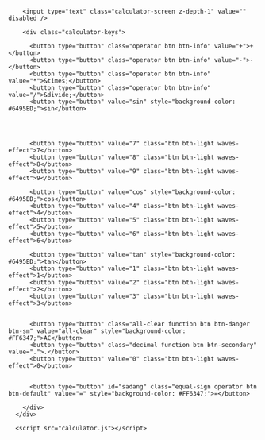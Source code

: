 
<!DOCTYPE html>
<html lang="en">
<head>
    <meta charset="UTF-8">
    <meta http-equiv="X-UA-Compatible" content="IE=edge">
    <meta name="viewport" content="width=device-width, initial-scale=1.0">
    <link rel="stylesheet" href="calculator.css">
    <title>Document</title>
</head>
<body>
    <div class="calculator card">

        <input type="text" class="calculator-screen z-depth-1" value="" disabled />
      
        <div class="calculator-keys">
      
          <button type="button" class="operator btn btn-info" value="+">+</button>
          <button type="button" class="operator btn btn-info" value="-">-</button>
          <button type="button" class="operator btn btn-info" value="*">&times;</button>
          <button type="button" class="operator btn btn-info" value="/">&divide;</button>
          <button type="button" value="sin" style="background-color: #6495ED;">sin</button>

          
      
          
          <button type="button" value="7" class="btn btn-light waves-effect">7</button>
          <button type="button" value="8" class="btn btn-light waves-effect">8</button>
          <button type="button" value="9" class="btn btn-light waves-effect">9</button>
      
          <button type="button" value="cos" style="background-color: #6495ED;">cos</button>
          <button type="button" value="4" class="btn btn-light waves-effect">4</button>
          <button type="button" value="5" class="btn btn-light waves-effect">5</button>
          <button type="button" value="6" class="btn btn-light waves-effect">6</button>
      
          <button type="button" value="tan" style="background-color: #6495ED;">tan</button>
          <button type="button" value="1" class="btn btn-light waves-effect">1</button>
          <button type="button" value="2" class="btn btn-light waves-effect">2</button>
          <button type="button" value="3" class="btn btn-light waves-effect">3</button>

      
          <button type="button" class="all-clear function btn btn-danger btn-sm" value="all-clear" style="background-color: #FF6347;">AC</button>
          <button type="button" class="decimal function btn btn-secondary" value=".">.</button>
          <button type="button" value="0" class="btn btn-light waves-effect">0</button>
          
      
          <button type="button" id="sadang" class="equal-sign operator btn btn-default" value="=" style="background-color: #FF6347;">=</button>
      
        </div>
      </div>

      <script src="calculator.js"></script>
</body>
</html>
